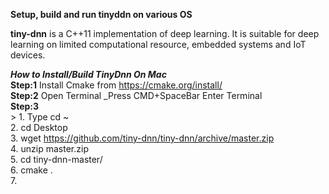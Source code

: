 **Setup, build and run tinyddn on various OS**

**tiny-dnn** is a C++11 implementation of deep learning. It is suitable for deep learning on limited computational resource, embedded systems and IoT devices.


**_How to Install/Build TinyDnn On Mac_**  
**Step:1** Install Cmake from https://cmake.org/install/  
**Step:2** Open Terminal _Press CMD+SpaceBar Enter Terminal  
**Step:3**   
         >   1. Type cd ~  
             2. cd Desktop  
             3. wget https://github.com/tiny-dnn/tiny-dnn/archive/master.zip  
             4. unzip master.zip  
             5. cd tiny-dnn-master/  
             6. cmake .  
             7. 



